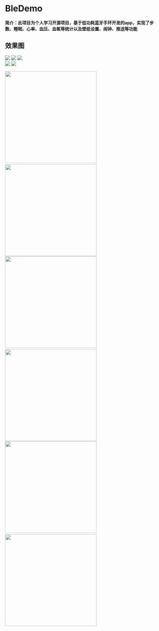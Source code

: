# BleDemo
**简介：此项目为个人学习开源项目，基于低功耗蓝牙手环开发的app，实现了步数、睡眠、心率、血压、血氧等统计以及壁纸设置、闹钟、推送等功能**

## 效果图
<div>
   <img src="https://github.com/SmartVive/BleDemo/blob/main/screenShot/116680912166434847.jpg"  height="600">
   <img src="https://github.com/SmartVive/BleDemo/blob/main/screenShot/41865219170645244.jpg"  height="600">
   <img src="https://github.com/SmartVive/BleDemo/blob/main/screenShot/52531429862448297.jpg"  height="600" >
</div>



<div>
   <img src="https://github.com/SmartVive/BleDemo/blob/main/screenShot/687126564397815300.jpg"  height="600">
   <img src="https://github.com/SmartVive/BleDemo/blob/main/screenShot/764106823002934861.jpg"  height="600">
</div>


<img src="https://github.com/azhon/AppUpdate/blob/master/img/zh/zh_1.png" width="300">　<img src="https://github.com/azhon/AppUpdate/blob/master/img/zh/zh_2.png" width="300">
<img src="https://github.com/azhon/AppUpdate/blob/master/img/zh/zh_3.png" width="300">　<img src="https://github.com/azhon/AppUpdate/blob/master/img/zh/zh_4.png" width="300">
<img src="https://github.com/azhon/AppUpdate/blob/master/img/zh/zh_5.png" width="300">　<img src="https://github.com/azhon/AppUpdate/blob/master/img/zh/zh_6.png" width="300">

